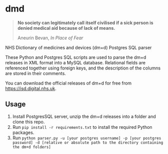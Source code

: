 # dmd
>**No society can legitimately call itself civilised if a sick person is denied medical aid because of lack of means.**
>
>Aneurin Bevan, _In Place of Fear_

NHS Dictionary of medicines and devices (dm+d) Postgres SQL parser

These Python and Postgres SQL scripts are used to parse the dm+d releases in XML format into a MySQL database. Relational fields are referenced together using foreign keys, and the description of the columns are stored in their comments.

You can download the official releases of dm+d for free from https://isd.digital.nhs.uk.

## Usage
1. Install PostgresSQL server, unzip the dm+d releases into a folder and clone this repo.
2. Run `pip install -r requirements.txt` to install the required Python packages.
3. Run `python parser.py -u [your postgres username] -p [your postgres password] -d [relative or absolute path to the directory containing the dm+d folders]`

